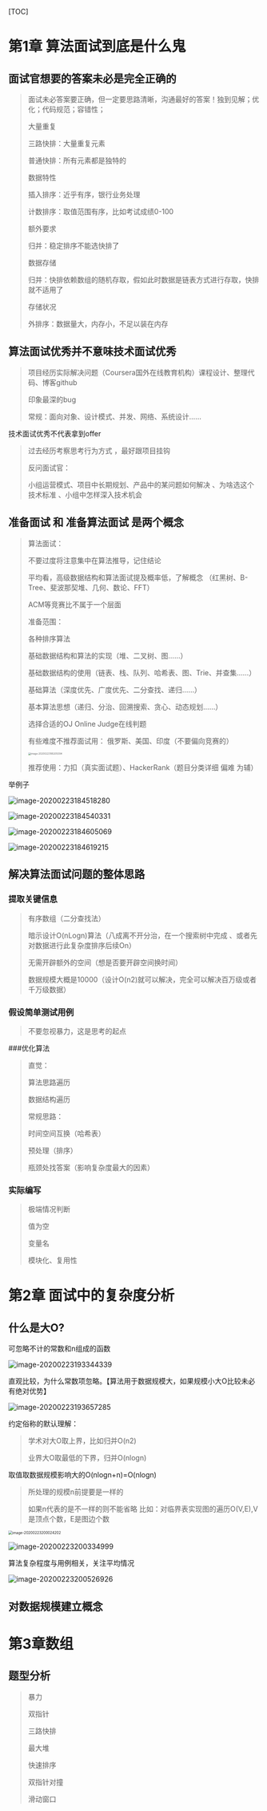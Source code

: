 [TOC]

# 第1章 算法面试到底是什么鬼

## 面试官想要的答案未必是完全正确的

>面试未必答案要正确，但一定要思路清晰，沟通最好的答案！独到见解；优化；代码规范；容错性；
>
>大量重复
>
>三路快排：大量重复元素
>
>普通快排：所有元素都是独特的
>
>数据特性
>
>插入排序：近乎有序，银行业务处理
>
>计数排序：取值范围有序，比如考试成绩0-100
>
>额外要求
>
>归并：稳定排序不能选快排了
>
>数据存储
>
>归并：快排依赖数组的随机存取，假如此时数据是链表方式进行存取，快排就不适用了
>
>存储状况
>
>外排序：数据量大，内存小，不足以装在内存

## 算法面试优秀并不意味技术面试优秀

>项目经历实际解决问题（Coursera国外在线教育机构）课程设计、整理代码、博客github
>
>印象最深的bug
>
>常规：面向对象、设计模式、并发、网络、系统设计……

技术面试优秀不代表拿到offer

>过去经历考察思考行为方式 ，最好跟项目挂钩
>
>反问面试官：
>
>小组运营模式、项目中长期规划、产品中的某问题如何解决 、为啥选这个技术标准 、小组中怎样深入技术机会

## 准备面试 和 准备算法面试 是两个概念

>算法面试：
>
>不要过度将注意集中在算法推导，记住结论
>
>平均看，高级数据结构和算法面试提及概率低，了解概念 （红黑树、B-Tree、斐波那契堆、几何、数论、FFT）
>
>ACM等竞赛比不属于一个层面 
>
>准备范围：
>
>各种排序算法
>
>基础数据结构和算法的实现（堆、二叉树、图……）
>
>基础数据结构的使用（链表、栈、队列、哈希表、图、Trie、并查集……）
>
>基础算法（深度优先、广度优先、二分查找、递归……）
>
>基本算法思想（递归、分治、回溯搜索、贪心、动态规划……）
>
>选择合适的OJ Online Judge在线判题
>
>有些难度不推荐面试用： 俄罗斯、美国、印度（不要偏向竞赛的）
>
><img src="Leetcode真题分门别类讲解-笔记02.assets/image-20200223185205094.png" alt="image-20200223185205094" style="zoom:33%;" />
>
>推荐使用：力扣（真实面试题）、HackerRank（题目分类详细 偏难 为辅）

举例子

![image-20200223184518280](Leetcode真题分门别类讲解-笔记02.assets/image-20200223184518280.png)

![image-20200223184540331](Leetcode真题分门别类讲解-笔记02.assets/image-20200223184540331.png)

![image-20200223184605069](Leetcode真题分门别类讲解-笔记02.assets/image-20200223184605069.png)

![image-20200223184619215](Leetcode真题分门别类讲解-笔记02.assets/image-20200223184619215.png)

## 解决算法面试问题的整体思路

### 提取关键信息

>有序数组（二分查找法）
>
>暗示设计O(nLogn)算法（八成离不开分治，在一个搜索树中完成 、或者先对数据进行此复杂度排序后续On）
>
>无需开辟额外的空间（想是否要开辟空间换时间）
>
>数据规模大概是10000（设计O(n2)就可以解决，完全可以解决百万级或者千万级数据）

### 假设简单测试用例

>不要忽视暴力，这是思考的起点

###优化算法

> 直觉：
>
> 算法思路遍历
>
> 数据结构遍历
>
> 常规思路：
>
> 时间空间互换（哈希表）
>
> 预处理（排序）
>
> 瓶颈处找答案（影响复杂度最大的因素）

### 实际编写

>极端情况判断
>
>值为空
>
>变量名
>
>模块化、复用性

# 第2章 面试中的复杂度分析

## 什么是大O?

可忽略不计的常数和n组成的函数

![image-20200223193344339](Leetcode真题分门别类讲解-笔记02.assets/image-20200223193344339.png)

直观比较，为什么常数项忽略。【算法用于数据规模大，如果规模小大O比较未必有绝对优势】

![image-20200223193657285](Leetcode真题分门别类讲解-笔记02.assets/image-20200223193657285.png)

约定俗称的默认理解：

> 学术对大O取上界，比如归并O(n2)
>
> 业界大O取最低的下界，归并O(nlogn)

取值取数据规模影响大的O(nlogn+n)=O(nlogn) 

>所处理的规模n前提要是一样的
>
>如果n代表的是不一样的则不能省略 比如：对临界表实现图的遍历O(V,E),V是顶点个数，E是图边个数

<img src="Leetcode真题分门别类讲解-笔记02.assets/image-20200223200024202.png" alt="image-20200223200024202" style="zoom:50%;" />

![image-20200223200334999](Leetcode真题分门别类讲解-笔记02.assets/image-20200223200334999.png)

算法复杂程度与用例相关，关注平均情况

![image-20200223200526926](Leetcode真题分门别类讲解-笔记02.assets/image-20200223200526926.png)

## 对数据规模建立概念

# 第3章数组

## 题型分析

>暴力
>
>双指针
>
>三路快排
>
>最大堆
>
>快速排序
>
>双指针对撞
>
>滑动窗口

